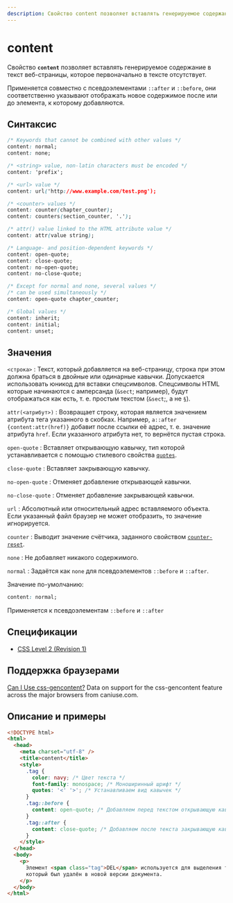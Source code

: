 ```yaml
---
description: Свойство content позволяет вставлять генерируемое содержание в текст веб-страницы, которое первоначально в тексте отсутствует
---
```


# content

Свойство **`content`** позволяет вставлять генерируемое содержание в текст веб-страницы, которое первоначально в тексте отсутствует.

Применяется совместно с псевдоэлементами `::after` и `::before`, они соответственно указывают отображать новое содержимое после или до элемента, к которому добавляются.

## Синтаксис

```css
/* Keywords that cannot be combined with other values */
content: normal;
content: none;

/* <string> value, non-latin characters must be encoded */
content: 'prefix';

/* <url> value */
content: url('http://www.example.com/test.png');

/* <counter> values */
content: counter(chapter_counter);
content: counters(section_counter, '.');

/* attr() value linked to the HTML attribute value */
content: attr(value string);

/* Language- and position-dependent keywords */
content: open-quote;
content: close-quote;
content: no-open-quote;
content: no-close-quote;

/* Except for normal and none, several values */
/* can be used simultaneously */
content: open-quote chapter_counter;

/* Global values */
content: inherit;
content: initial;
content: unset;
```

## Значения

`<строка>`
: Текст, который добавляется на веб-страницу, строка при этом должна браться в двойные или одинарные кавычки. Допускается использовать юникод для вставки спецсимволов. Спецсимволы HTML которые начинаются с амперсанда (`&sect`; например), будут отображаться как есть, т. е. простым текстом (`&sect`;, а не `§`).

`attr(<атрибут>)`
: Возвращает строку, которая является значением атрибута тега указанного в скобках. Например, `a::after {content:attr(href)}` добавит после ссылки её адрес, т. е. значение атрибута `href`. Если указанного атрибута нет, то вернётся пустая строка.

`open-quote`
: Вставляет открывающую кавычку, тип которой устанавливается с помощью стилевого свойства [`quotes`](quotes.md).

`close-quote`
: Вставляет закрывающую кавычку.

`no-open-quote`
: Отменяет добавление открывающей кавычки.

`no-close-quote`
: Отменяет добавление закрывающей кавычки.

`url`
: Абсолютный или относительный адрес вставляемого объекта. Если указанный файл браузер не может отобразить, то значение игнорируется.

`counter`
: Выводит значение счётчика, заданного свойством [`counter-reset`](counter-reset.md).

`none`
: Не добавляет никакого содержимого.

`normal`
: Задаётся как `none` для псевдоэлементов `::before` и `::after`.

Значение по-умолчанию:

```css
content: normal;
```

Применяется к псевдоэлементам `::before` и `::after`

## Спецификации

- [CSS Level 2 (Revision 1)](http://www.w3.org/TR/CSS2/generate.html#content)

## Поддержка браузерами

<p class="ciu_embed" data-feature="css-gencontent" data-periods="future_1,current,past_1,past_2">
  <a href="http://caniuse.com/#feat=css-gencontent">Can I Use css-gencontent?</a> Data on support for the css-gencontent feature across the major browsers from caniuse.com.
</p>

## Описание и примеры

```html
<!DOCTYPE html>
<html>
  <head>
    <meta charset="utf-8" />
    <title>content</title>
    <style>
      .tag {
        color: navy; /* Цвет текста */
        font-family: monospace; /* Моноширинный шрифт */
        quotes: '<' '>'; /* Устанавливаем вид кавычек */
      }
      .tag::before {
        content: open-quote; /* Добавляем перед текстом открывающую кавычку */
      }
      .tag::after {
        content: close-quote; /* Добавляем после текста закрывающую кавычку */
      }
    </style>
  </head>
  <body>
    <p>
      Элемент <span class="tag">DEL</span> используется для выделения текста,
      который был удалён в новой версии документа.
    </p>
  </body>
</html>
```
